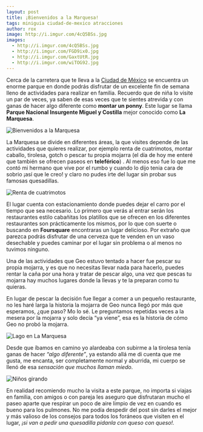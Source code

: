 ```yaml
---
layout: post
title: ¡Bienvenidos a la Marquesa!
tags: miniguia ciudad-de-mexico atracciones
author: rox
image: http://i.imgur.com/4cQ5BSs.jpg 
images:
  - http://i.imgur.com/4cQ5BSs.jpg
  - http://i.imgur.com/FGD9ix0.jpg
  - http://i.imgur.com/GaxtUtR.jpg
  - http://i.imgur.com/wiTOG92.jpg
---
```

Cerca de la carretera que te lleva a la [Ciudad de México](/tag/ciudad-de-mexico/) se encuentra un enorme parque en donde podrás disfrutar de un excelente fin de semana lleno de actividades para realizar en familia. Recuerdo que de niña lo visite un par de veces, ya saben de esas veces que te sientes atrevida y con ganas de hacer algo diferente como **montar un ponny**. Este lugar se llama **Parque Nacional Insurgente Miguel y Costilla** mejor conocido como **La Marquesa**.

![Bienvenidos a la Marquesa](http://i.imgur.com/FGD9ix0.jpg)
 
La Marquesa se divide en diferentes áreas, la que visites depende de las actividades que quieres realizar, por ejemplo renta de cuatrimotos, montar caballo, tirolesa, gotch  o pescar tu propia mojarra (el día de hoy me enteré que también se ofrecen paseos en **teleférico**) . Al menos eso fue lo que me contó mi hermano que vive por el rumbo y cuando lo dijo tenia cara de sobrio ¡así que le creo! y claro no pudes irte del lugar sin probar sus famosas quesadillas.

![Renta de cuatrimotos](http://i.imgur.com/GaxtUtR.jpg)

El lugar cuenta con estacionamiento donde puedes dejar el carro por el tiempo que sea necesario. Lo primero que verás al entrar serán los restaurantes estilo cabañitas los platillos que se ofrecen en los diferentes restaurantes son prácticamente los mismos, por lo que con suerte o buscando en **Foursquare** encontraras un lugar delicioso. Por extraño que parezca podrás disfrutar de una cerveza que te venden en un vaso desechable y puedes caminar por el lugar sin problema o al menos no tuvimos ninguno.

Una de las actividades que Geo estuvo tentado a hacer fue pescar su propia mojarra, y es que no necesitas llevar nada para hacerlo, puedes rentar la caña por una hora y tratar de pescar algo, una vez que pescas tu mojarra hay muchos lugares donde la llevas y te la preparan como tu quieras.

En lugar de pescar la decisión fue llegar a comer a un pequeño restaurante, no les haré larga la historia la mojarra de Geo nunca llegó por más que esperamos, ¿que paso? Mo lo sé. Le preguntamos repetidas veces a la mesera por la mojarra y solo decía “ya viene”, esa es la historia de cómo Geo no probó la mojarra.

![Lago en La Marquesa](http://i.imgur.com/wiTOG92.jpg)

Desde que íbamos en camino yo alardeaba con subirme a la tirolesa tenía ganas de hacer *“algo diferente”*, ya estando allá me di cuenta que me gusta, me encanta, ser completamente normal y aburrida, mi cuerpo se llenó de esa *sensación que muchos llaman miedo*.

![Niños girando](http://i.imgur.com/2f3K82m.jpg)

En realidad recomiendo mucho la visita a este parque, no importa si viajas en familia, con amigos o con pareja les aseguro que disfrutaran mucho el paseo aparte que respirar un poco de aire limpio de vez en cuando es bueno para los pulmones. No me podía despedir del post sin darles el mejor y más valioso de los consejos para todos los foráneos que visiten en el lugar, *¡si van a pedir una quesadilla pidanla con queso con queso!.*
